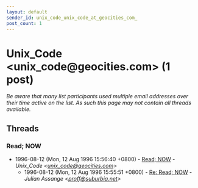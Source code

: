 ```yaml
---
layout: default
sender_id: unix_code_unix_code_at_geocities_com_
post_count: 1
---
```


# Unix_Code <unix_code<span>@</span>geocities.com> (1 post)

_Be aware that many list participants used multiple email addresses over their time active on the list. As such this page may not contain all threads available._

## Threads

### Read; NOW
+ 1996-08-12 (Mon, 12 Aug 1996 15:56:40 +0800) - [Read; NOW](/archive/1996/08/c3d2cb25d5756363bc20de2b5e06ba10a6dca00d8016bd8c58649209c1973e9f) - _Unix_Code \<unix_code@geocities.com\>_
  + 1996-08-12 (Mon, 12 Aug 1996 15:55:51 +0800) - [Re: Read; NOW](/archive/1996/08/db1303f2ac1680e8d098ede02a548f8ba97440d68a1addb3f1083d68b430dbbc) - _Julian Assange \<proff@suburbia.net\>_

